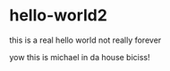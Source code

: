 # hello-world2
this is a real hello world not really forever

yow this is michael in da house biciss!
